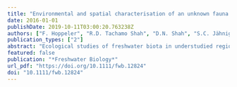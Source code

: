 ```yaml
---
title: "Environmental and spatial characterisation of an unknown fauna using DNA sequencing - an example with Himalayan Hydropsychidae (Insecta: Trichoptera)"
date: 2016-01-01
publishDate: 2019-10-11T03:00:20.763238Z
authors: ["F. Hoppeler", "R.D. Tachamo Shah", "D.N. Shah", "S.C. Jähnig", "J.D. Tonkin", "S. Sharma", "S.U. Pauls"]
publication_types: ["2"]
abstract: "Ecological studies of freshwater biota in understudied regions are often obstructed by poor taxonomic knowledge. We posit that molecular tools can help alleviate this issue and present an example where we combined molecular tools, environmental data and ecological statistics to investigate the distribution and community ecology of an unknown fauna of hydropsychid caddisflies along altitudinal gradients in four Himalayan river systems of Central and Eastern Nepal. A total of 484 larval specimens from 34 tributaries were examined. Phylogenetic analysis of the mitochondrial cytochrome c oxidase I (COI) and the nuclear ribosomal RNA 28S were used to delineate molecular operational taxonomic units (MOTUs) applying three analytical methods: general mixed Yule-coalescent (GMYC) model, Automatic Barcode Gap Discovery (ABGD) and Bayesian Phylogenetics and Phylogeography (BPP). Spatial distributional patterns and potential differences in ecological niches among MOTUs were statistically tested using regression and correlation approaches. Further, we examined the data for signs of non-random structure in MOTU communities. MOTU diversity within the family of Hydropsychidae was generally high but varied across evaluated gene fragments and slightly among delineation methods. Yet, the subsequent evaluation of environmental and spatial drivers and resulting distributional patterns were highly consistent among the different MOTU estimates. Within each river system, we found community composition varied greatly along the altitudinal gradients, with many MOTUs associated with specific altitudinal ranges. Prevalent MOTU turnover at the river system scale indicated high $β$-diversity in the hydropsychid community leading to high degrees of regional endemism. In the Langtang river system, we found fewer MOTU co-occurrences than expected by chance. These results highlight the utility of DNA-based approaches using variable genetic markers (mitochondrial or ribosomal nuclear) for primary biodiversity assessment of poorly studied groups or regions. Our study further shows that DNA-based biodiversity measures are suitable for downstream applications, such as exploring fundamental questions in stream ecology."
featured: false
publication: "*Freshwater Biology*"
url_pdf: "https://doi.org/10.1111/fwb.12824"
doi: "10.1111/fwb.12824"
---
```


